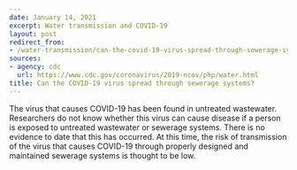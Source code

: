 ```yaml
---
date: January 14, 2021
excerpt: Water transmission and COVID-19
layout: post
redirect_from:
- /water-transmission/can-the-covid-19-virus-spread-through-sewerage-systems/
sources:
- agency: cdc
  url: https://www.cdc.gov/coronavirus/2019-ncov/php/water.html
title: Can the COVID-19 virus spread through sewerage systems?
---
```


The virus that causes COVID-19 has been found in untreated wastewater. Researchers do not know whether this virus can cause disease if a person is exposed to untreated wastewater or sewerage systems. There is no evidence to date that this has occurred. At this time, the risk of transmission of the virus that causes COVID-19 through properly designed and maintained sewerage systems is thought to be low.